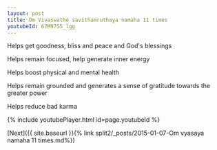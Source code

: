 ```yaml
---
layout: post
title: Om Vivaswathe savithamruthaya namaha 11 times
youtubeId: 67M97S5_lgg
---
```

 
 
Helps get goodness, bliss and peace and God's blessings
 
Helps remain focused, help generate inner energy 
 
Helps boost physical and mental health 
 
Helps remain grounded and generates a sense of gratitude towards the greater power 
 
Helps reduce bad karma
 
 
 
 


{% include youtubePlayer.html id=page.youtubeId %}
 
[Next]({{ site.baseurl }}{% link  split2/_posts/2015-01-07-Om vyasaya namaha 11 times.md%})
 
